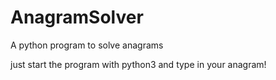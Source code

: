 # AnagramSolver

A python program to solve anagrams

just start the program with python3 and type in your anagram!
 
